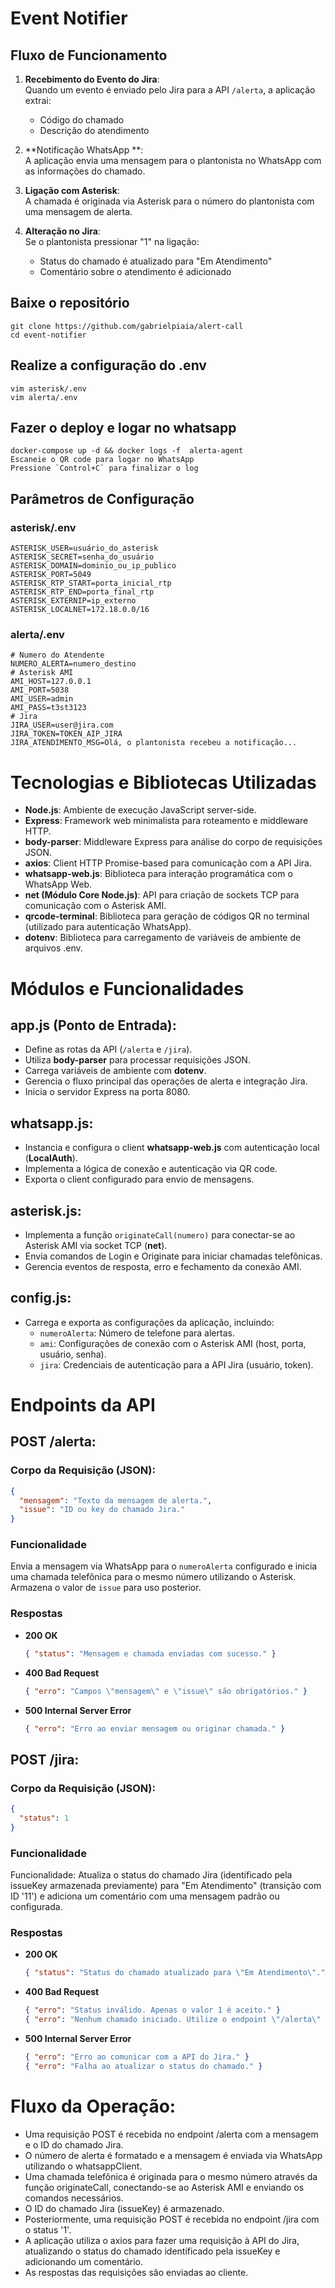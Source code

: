 # Event Notifier

## Fluxo de Funcionamento

1. **Recebimento do Evento do Jira**:  
   Quando um evento é enviado pelo Jira para a API `/alerta`, a aplicação extrai:
   - Código do chamado
   - Descrição do atendimento

2. **Notificação WhatsApp **:  
   A aplicação envia uma mensagem para o plantonista no WhatsApp com as informações do chamado.

3. **Ligação com Asterisk**:  
   A chamada é originada via Asterisk para o número do plantonista com uma mensagem de alerta.

4. **Alteração no Jira**:  
   Se o plantonista pressionar "1" na ligação:
   - Status do chamado é atualizado para "Em Atendimento"
   - Comentário sobre o atendimento é adicionado


## Baixe o repositório 
```
git clone https://github.com/gabrielpiaia/alert-call
cd event-notifier
```

## Realize a configuração do .env

```
vim asterisk/.env
vim alerta/.env
```

## Fazer o deploy e logar no whatsapp

```
docker-compose up -d && docker logs -f  alerta-agent
Escaneie o QR code para logar no WhatsApp
Pressione `Control+C` para finalizar o log
```

## Parâmetros de Configuração

### asterisk/.env
```
ASTERISK_USER=usuário_do_asterisk
ASTERISK_SECRET=senha_do_usuário
ASTERISK_DOMAIN=dominio_ou_ip_publico
ASTERISK_PORT=5049
ASTERISK_RTP_START=porta_inicial_rtp
ASTERISK_RTP_END=porta_final_rtp
ASTERISK_EXTERNIP=ip_externo
ASTERISK_LOCALNET=172.18.0.0/16
```

### alerta/.env

```
# Numero do Atendente
NUMERO_ALERTA=numero_destino
# Asterisk AMI
AMI_HOST=127.0.0.1
AMI_PORT=5038
AMI_USER=admin
AMI_PASS=t3st3123
# Jira
JIRA_USER=user@jira.com
JIRA_TOKEN=TOKEN_AIP_JIRA
JIRA_ATENDIMENTO_MSG=Olá, o plantonista recebeu a notificação...
```



#  Tecnologias e Bibliotecas Utilizadas

- **Node.js**: Ambiente de execução JavaScript server-side.
- **Express**: Framework web minimalista para roteamento e middleware HTTP.
- **body-parser**: Middleware Express para análise do corpo de requisições JSON.
- **axios**: Client HTTP Promise-based para comunicação com a API Jira.
- **whatsapp-web.js**: Biblioteca para interação programática com o WhatsApp Web.
- **net (Módulo Core Node.js)**: API para criação de sockets TCP para comunicação com o Asterisk AMI.
- **qrcode-terminal**: Biblioteca para geração de códigos QR no terminal (utilizado para autenticação WhatsApp).
- **dotenv**: Biblioteca para carregamento de variáveis de ambiente de arquivos .env.

#  Módulos e Funcionalidades

## app.js (Ponto de Entrada):
- Define as rotas da API (`/alerta` e `/jira`).
- Utiliza **body-parser** para processar requisições JSON.
- Carrega variáveis de ambiente com **dotenv**.
- Gerencia o fluxo principal das operações de alerta e integração Jira.
- Inicia o servidor Express na porta 8080.

## whatsapp.js:
- Instancia e configura o client **whatsapp-web.js** com autenticação local (**LocalAuth**).
- Implementa a lógica de conexão e autenticação via QR code.
- Exporta o client configurado para envio de mensagens.

## asterisk.js:
- Implementa a função `originateCall(numero)` para conectar-se ao Asterisk AMI via socket TCP (**net**).
- Envia comandos de Login e Originate para iniciar chamadas telefônicas.
- Gerencia eventos de resposta, erro e fechamento da conexão AMI.

## config.js:
- Carrega e exporta as configurações da aplicação, incluindo:
  - `numeroAlerta`: Número de telefone para alertas.
  - `ami`: Configurações de conexão com o Asterisk AMI (host, porta, usuário, senha).
  - `jira`: Credenciais de autenticação para a API Jira (usuário, token).

#  Endpoints da API

## POST /alerta:
### Corpo da Requisição (JSON):
```json
{
  "mensagem": "Texto da mensagem de alerta.",
  "issue": "ID ou key do chamado Jira."
}
```
### Funcionalidade
Envia a mensagem via WhatsApp para o `numeroAlerta` configurado e inicia uma chamada telefônica para o mesmo número utilizando o Asterisk. Armazena o valor de `issue` para uso posterior.

### Respostas

- **200 OK**  
  ```json
  { "status": "Mensagem e chamada enviadas com sucesso." }
  ```
- **400 Bad Request**  
  ```json
  { "erro": "Campos \"mensagem\" e \"issue\" são obrigatórios." }
  ```
- **500 Internal Server Error**  
  ```json
  { "erro": "Erro ao enviar mensagem ou originar chamada." }
  ```
  
  
## POST /jira:
### Corpo da Requisição (JSON):
```json
{
  "status": 1
}
```
### Funcionalidade
Funcionalidade: Atualiza o status do chamado Jira (identificado pela issueKey armazenada previamente) para "Em Atendimento" (transição com ID '11') e adiciona um comentário com uma mensagem padrão ou configurada.
### Respostas

- **200 OK**  
  ```json
  { "status": "Status do chamado atualizado para \"Em Atendimento\"." }
  ```
- **400 Bad Request**  
  ```json
  { "erro": "Status inválido. Apenas o valor 1 é aceito." }
  { "erro": "Nenhum chamado iniciado. Utilize o endpoint \"/alerta\" primeiro." }
  ```
- **500 Internal Server Error**  
  ```json
  { "erro": "Erro ao comunicar com a API do Jira." }
  { "erro": "Falha ao atualizar o status do chamado." }
  ```
  
#  Fluxo da Operação:

- Uma requisição POST é recebida no endpoint /alerta com a mensagem e o ID do chamado Jira.
- O número de alerta é formatado e a mensagem é enviada via WhatsApp utilizando o whatsappClient.
- Uma chamada telefônica é originada para o mesmo número através da função originateCall, conectando-se ao Asterisk AMI e enviando os comandos necessários.
- O ID do chamado Jira (issueKey) é armazenado.
- Posteriormente, uma requisição POST é recebida no endpoint /jira com o status '1'.
- A aplicação utiliza o axios para fazer uma requisição à API do Jira, atualizando o status do chamado identificado pela issueKey e adicionando um comentário.
- As respostas das requisições são enviadas ao cliente.